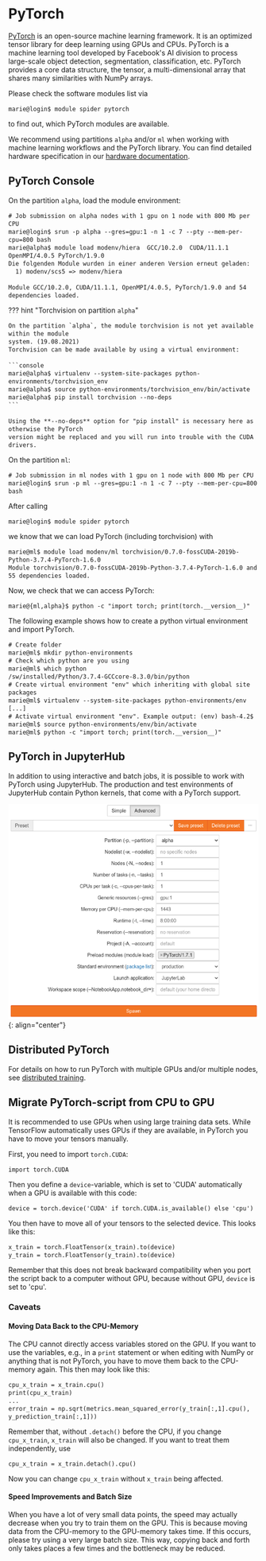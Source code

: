 # PyTorch

[PyTorch](https://pytorch.org/) is an open-source machine learning framework.
It is an optimized tensor library for deep learning using GPUs and CPUs.
PyTorch is a machine learning tool developed by Facebook's AI division to process large-scale
object detection, segmentation, classification, etc.
PyTorch provides a core data structure, the tensor, a multi-dimensional array that shares many
similarities with NumPy arrays.

Please check the software modules list via

```console
marie@login$ module spider pytorch
```

to find out, which PyTorch modules are available.

We recommend using partitions `alpha` and/or `ml` when working with machine learning workflows
and the PyTorch library.
You can find detailed hardware specification in our
[hardware documentation](../jobs_and_resources/hardware_overview.md).

## PyTorch Console

On the partition `alpha`, load the module environment:

```console
# Job submission on alpha nodes with 1 gpu on 1 node with 800 Mb per CPU
marie@login$ srun -p alpha --gres=gpu:1 -n 1 -c 7 --pty --mem-per-cpu=800 bash
marie@alpha$ module load modenv/hiera  GCC/10.2.0  CUDA/11.1.1 OpenMPI/4.0.5 PyTorch/1.9.0
Die folgenden Module wurden in einer anderen Version erneut geladen:
  1) modenv/scs5 => modenv/hiera

Module GCC/10.2.0, CUDA/11.1.1, OpenMPI/4.0.5, PyTorch/1.9.0 and 54 dependencies loaded.
```

??? hint "Torchvision on partition `alpha`"

    On the partition `alpha`, the module torchvision is not yet available within the module
    system. (19.08.2021)
    Torchvision can be made available by using a virtual environment:

    ```console
    marie@alpha$ virtualenv --system-site-packages python-environments/torchvision_env
    marie@alpha$ source python-environments/torchvision_env/bin/activate
    marie@alpha$ pip install torchvision --no-deps
    ```

    Using the **--no-deps** option for "pip install" is necessary here as otherwise the PyTorch
    version might be replaced and you will run into trouble with the CUDA drivers.

On the partition `ml`:

```console
# Job submission in ml nodes with 1 gpu on 1 node with 800 Mb per CPU
marie@login$ srun -p ml --gres=gpu:1 -n 1 -c 7 --pty --mem-per-cpu=800 bash
```

After calling

```console
marie@login$ module spider pytorch
```

we know that we can load PyTorch (including torchvision) with

```console
marie@ml$ module load modenv/ml torchvision/0.7.0-fossCUDA-2019b-Python-3.7.4-PyTorch-1.6.0
Module torchvision/0.7.0-fossCUDA-2019b-Python-3.7.4-PyTorch-1.6.0 and 55 dependencies loaded.
```

Now, we check that we can access PyTorch:

```console
marie@{ml,alpha}$ python -c "import torch; print(torch.__version__)"
```

The following example shows how to create a python virtual environment and import PyTorch.

```console
# Create folder
marie@ml$ mkdir python-environments
# Check which python are you using
marie@ml$ which python
/sw/installed/Python/3.7.4-GCCcore-8.3.0/bin/python
# Create virtual environment "env" which inheriting with global site packages
marie@ml$ virtualenv --system-site-packages python-environments/env
[...]
# Activate virtual environment "env". Example output: (env) bash-4.2$
marie@ml$ source python-environments/env/bin/activate
marie@ml$ python -c "import torch; print(torch.__version__)"
```

## PyTorch in JupyterHub

In addition to using interactive and batch jobs, it is possible to work with PyTorch using
JupyterHub.  The production and test environments of JupyterHub contain Python kernels, that come
with a PyTorch support.

![PyTorch module in JupyterHub](misc/Pytorch_jupyter_module.png)
{: align="center"}

## Distributed PyTorch

For details on how to run PyTorch with multiple GPUs and/or multiple nodes, see
[distributed training](distributed_training.md).

## Migrate PyTorch-script from CPU to GPU

It is recommended to use GPUs when using large training data sets. While TensorFlow automatically
uses GPUs if they are available, in PyTorch you have to move your tensors manually.

First, you need to import `torch.CUDA`:

```python3
import torch.CUDA
```

Then you define a `device`-variable, which is set to 'CUDA' automatically when a GPU is available
with this code:

```python3
device = torch.device('CUDA' if torch.CUDA.is_available() else 'cpu')
```

You then have to move all of your tensors to the selected device. This looks like this:

```python3
x_train = torch.FloatTensor(x_train).to(device)
y_train = torch.FloatTensor(y_train).to(device)
```

Remember that this does not break backward compatibility when you port the script back to a computer
without GPU, because without GPU, `device` is set to 'cpu'.

### Caveats

#### Moving Data Back to the CPU-Memory

The CPU cannot directly access variables stored on the GPU. If you want to use the variables, e.g.,
in a `print` statement or when editing with NumPy or anything that is not PyTorch, you have to move
them back to the CPU-memory again. This then may look like this:

```python3
cpu_x_train = x_train.cpu()
print(cpu_x_train)
...
error_train = np.sqrt(metrics.mean_squared_error(y_train[:,1].cpu(), y_prediction_train[:,1]))
```

Remember that, without `.detach()` before the CPU, if you change `cpu_x_train`, `x_train` will also
be changed.  If you want to treat them independently, use

```python3
cpu_x_train = x_train.detach().cpu()
```

Now you can change `cpu_x_train` without `x_train` being affected.

#### Speed Improvements and Batch Size

When you have a lot of very small data points, the speed may actually decrease when you try to train
them on the GPU.  This is because moving data from the CPU-memory to the GPU-memory takes time. If
this occurs, please try using a very large batch size. This way, copying back and forth only takes
places a few times and the bottleneck may be reduced.

